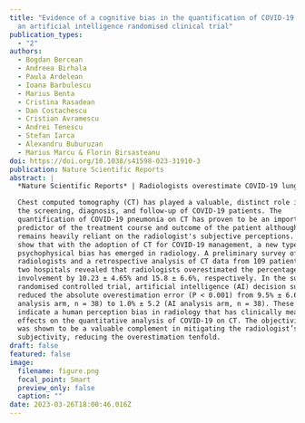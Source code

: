 ```yaml
---
title: "Evidence of a cognitive bias in the quantification of COVID-19 with CT:
  an artificial intelligence randomised clinical trial"
publication_types:
  - "2"
authors:
  - Bogdan Bercean
  - Andreea Birhala
  - Paula Ardelean
  - Ioana Barbulescu
  - Marius Benta
  - Cristina Rasadean
  - Dan Costachescu
  - Cristian Avramescu
  - Andrei Tenescu
  - Stefan Iarca
  - Alexandru Buburuzan
  - Marius Marcu & Florin Birsasteanu
doi: https://doi.org/10.1038/s41598-023-31910-3
publication: Nature Scientific Reports
abstract: |
  *Nature Scientific Reports* | Radiologists overestimate COVID-19 lung involvement on CT, but AI support reduces this bias tenfold.

  Chest computed tomography (CT) has played a valuable, distinct role in
  the screening, diagnosis, and follow-up of COVID-19 patients. The
  quantification of COVID-19 pneumonia on CT has proven to be an important
  predictor of the treatment course and outcome of the patient although it
  remains heavily reliant on the radiologist's subjective perceptions. Here, we
  show that with the adoption of CT for COVID-19 management, a new type of
  psychophysical bias has emerged in radiology. A preliminary survey of 40
  radiologists and a retrospective analysis of CT data from 109 patients from
  two hospitals revealed that radiologists overestimated the percentage of lung
  involvement by 10.23 ± 4.65% and 15.8 ± 6.6%, respectively. In the subsequent
  randomised controlled trial, artificial intelligence (AI) decision support
  reduced the absolute overestimation error (P < 0.001) from 9.5% ± 6.6 (No-AI
  analysis arm, n = 38) to 1.0% ± 5.2 (AI analysis arm, n = 38). These results
  indicate a human perception bias in radiology that has clinically meaningful
  effects on the quantitative analysis of COVID-19 on CT. The objectivity of AI
  was shown to be a valuable complement in mitigating the radiologist’s
  subjectivity, reducing the overestimation tenfold.
draft: false
featured: false
image:
  filename: figure.png
  focal_point: Smart
  preview_only: false
  caption: ""
date: 2023-03-26T18:00:46.016Z
---
```

